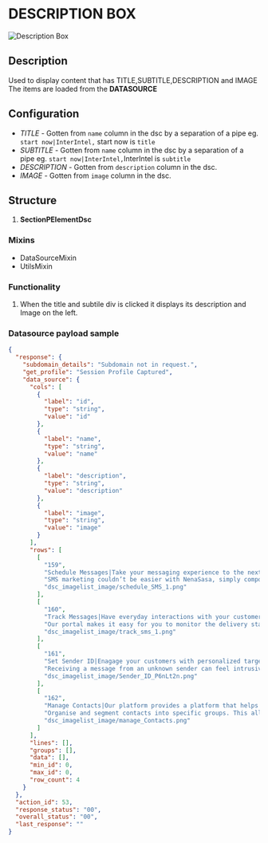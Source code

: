 # DESCRIPTION BOX

![Description Box](https://i.postimg.cc/6QtHhYbs/Screenshot-2022-09-06-140544.png)

## Description

Used to display content that has TITLE,SUBTITLE,DESCRIPTION and IMAGE
The items are loaded from the **DATASOURCE**

## Configuration

- *TITLE* - Gotten from `name` column in the dsc by a separation of a pipe eg. `start now|InterIntel,` start now is `title`
- *SUBTITLE* - Gotten from `name` column in the dsc by a separation of a pipe eg. `start now|InterIntel,`InterIntel  is `subtitle`  
- *DESCRIPTION* - Gotten from `description` column in the dsc.
- *IMAGE* - Gotten from `image` column in the dsc.

## Structure

1. **SectionPElementDsc**

### Mixins

- DataSourceMixin
- UtilsMixin

### Functionality

1. When the title and subtile div is clicked it displays its description and Image on the left.

### Datasource payload sample

```json
{
  "response": {
    "subdomain_details": "Subdomain not in request.",
    "get_profile": "Session Profile Captured",
    "data_source": {
      "cols": [
        {
          "label": "id",
          "type": "string",
          "value": "id"
        },
        {
          "label": "name",
          "type": "string",
          "value": "name"
        },
        {
          "label": "description",
          "type": "string",
          "value": "description"
        },
        {
          "label": "image",
          "type": "string",
          "value": "image"
        }
      ],
      "rows": [
        [
          "159",
          "Schedule Messages|Take your messaging experience to the next level with a platform built for scale,",
          "SMS marketing couldn’t be easier with NenaSasa, simply compose your message, choose your recipients set the time and date to send message. Submit and we take care of the rest, allowing you to get on with your business.",
          "dsc_imagelist_image/schedule_SMS_1.png"
        ],
        [
          "160",
          "Track Messages|Have everyday interactions with your customers and track your messages on a real time",
          "Our portal makes it easy for you to monitor the delivery status of your messages in real-time. You can view delivery reports, filter reports for further analysis, more so you can download reports to view offline",
          "dsc_imagelist_image/track_sms_1.png"
        ],
        [
          "161",
          "Set Sender ID|Enagage your customers with personalized targeted Sender IDs for instant awareness",
          "Receiving a message from an unknown sender can feel intrusive, NenaSasa allows you to brand your messages with a customized Sender ID, making your messages instantly recognizable to your customers. This personal approach will have a greater impact on your recipients and create client awareness of your brand.",
          "dsc_imagelist_image/Sender_ID_P6nLt2n.png"
        ],
        [
          "162",
          "Manage Contacts|Our platform provides a platform that helps you manage a huge customer database",
          "Organise and segment contacts into specific groups. This allows you to target relevant demographic groups of contacts making it a highly efficient method for message marketing and outreach",
          "dsc_imagelist_image/manage_Contacts.png"
        ]
      ],
      "lines": [],
      "groups": [],
      "data": [],
      "min_id": 0,
      "max_id": 0,
      "row_count": 4
    }
  },
  "action_id": 53,
  "response_status": "00",
  "overall_status": "00",
  "last_response": ""
}
```
